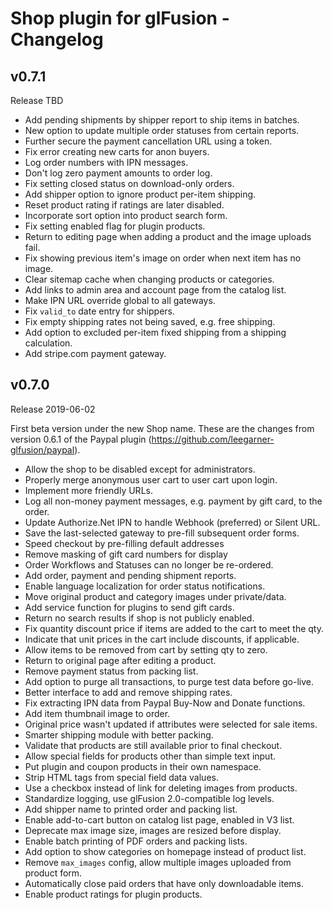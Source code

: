 # Shop plugin for glFusion - Changelog

## v0.7.1
Release TBD

  * Add pending shipments by shipper report to ship items in batches.
  * New option to update multiple order statuses from certain reports.
  * Further secure the payment cancellation URL using a token.
  * Fix error creating new carts for anon buyers.
  * Log order numbers with IPN messages.
  * Don't log zero payment amounts to order log.
  * Fix setting closed status on download-only orders.
  * Add shipper option to ignore product per-item shipping.
  * Reset product rating if ratings are later disabled.
  * Incorporate sort option into product search form.
  * Fix setting enabled flag for plugin products.
  * Return to editing page when adding a product and the image uploads fail.
  * Fix showing previous item's image on order when next item has no image.
  * Clear sitemap cache when changing products or categories.
  * Add links to admin area and account page from the catalog list.
  * Make IPN URL override global to all gateways.
  * Fix `valid_to` date entry for shippers.
  * Fix empty shipping rates not being saved, e.g. free shipping.
  * Add option to excluded per-item fixed shipping from a shipping calculation.
  * Add stripe.com payment gateway.

## v0.7.0
Release 2019-06-02

First beta version under the new Shop name.
These are the changes from version 0.6.1 of the Paypal plugin (https://github.com/leegarner-glfusion/paypal).

  * Allow the shop to be disabled except for administrators.
  * Properly merge anonymous user cart to user cart upon login.
  * Implement more friendly URLs.
  * Log all non-money payment messages, e.g. payment by gift card, to the order.
  * Update Authorize.Net IPN to handle Webhook (preferred) or Silent URL.
  * Save the last-selected gateway to pre-fill subsequent order forms.
  * Speed checkout by pre-filling default addresses
  * Remove masking of gift card numbers for display
  * Order Workflows and Statuses can no longer be re-ordered.
  * Add order, payment and pending shipment reports.
  * Enable language localization for order status notifications.
  * Move original product and category images under private/data.
  * Add service function for plugins to send gift cards.
  * Return no search results if shop is not publicly enabled.
  * Fix quantity discount price if items are added to the cart to meet the qty.
  * Indicate that unit prices in the cart include discounts, if applicable.
  * Allow items to be removed from cart by setting qty to zero.
  * Return to original page after editing a product.
  * Remove payment status from packing list.
  * Add option to purge all transactions, to purge test data before go-live.
  * Better interface to add and remove shipping rates.
  * Fix extracting IPN data from Paypal Buy-Now and Donate functions.
  * Add item thumbnail image to order.
  * Original price wasn't updated if attributes were selected for sale items.
  * Smarter shipping module with better packing.
  * Validate that products are still available prior to final checkout.
  * Allow special fields for products other than simple text input.
  * Put plugin and coupon products in their own namespace.
  * Strip HTML tags from special field data values.
  * Use a checkbox instead of link for deleting images from products.
  * Standardize logging, use glFusion 2.0-compatible log levels.
  * Add shipper name to printed order and packing list.
  * Enable add-to-cart button on catalog list page, enabled in V3 list.
  * Deprecate max image size, images are resized before display.
  * Enable batch printing of PDF orders and packing lists.
  * Add option to show categories on homepage instead of product list.
  * Remove `max_images` config, allow multiple images uploaded from product form.
  * Automatically close paid orders that have only downloadable items.
  * Enable product ratings for plugin products.
